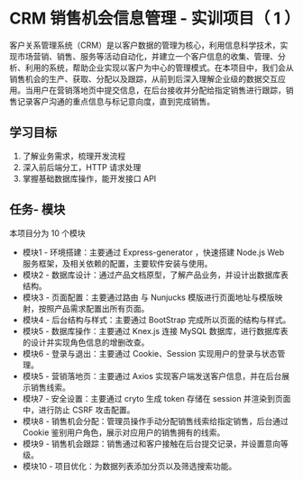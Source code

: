 # CRM 销售机会信息管理 - 实训项目（ 1 ）

客户关系管理系统（CRM）是以客户数据的管理为核心，利用信息科学技术，实现市场营销、销售、服务等活动自动化，并建立一个客户信息的收集、管理、分析、利用的系统，帮助企业实现以客户为中心的管理模式。在本项目中，我们会从销售机会的生产、获取、分配以及跟踪，从前到后深入理解企业级的数据交互应用。当用户在营销落地页中提交信息，在后台接收并分配给指定销售进行跟踪，销售记录客户沟通的重点信息与标记意向度，直到完成销售。

## 学习目标
1. 了解业务需求，梳理开发流程
2. 深入前后端分工，HTTP 请求处理
3. 掌握基础数据库操作，能开发接口 API

## 任务- 模块
本项目分为 10 个模块

- 模块1 - 环境搭建：主要通过 Express-generator ，快速搭建 Node.js Web 服务框架，及相关依赖的配置，主要软件安装与使用。
- 模块2 - 数据库设计：通过产品文档原型，了解产品业务，并设计出数据库表结构。
- 模块3 - 页面配置：主要通过路由 与 Nunjucks 模版进行页面地址与模版映射，按照产品需求配置出所有页面。
- 模块4 - 后台结构与样式：主要通过 BootStrap 完成所以页面的结构与样式。
- 模块5 - 数据库操作：主要通过 Knex.js 连接 MySQL 数据库，进行数据库表的设计并实现角色信息的增删改查。
- 模块6 - 登录与退出：主要通过 Cookie、Session 实现用户的登录与状态管理。
- 模块5 - 营销落地页：主要通过 Axios 实现客户端发送客户信息，并在后台展示销售线索。
- 模块7 - 安全设置：主要通过 cryto 生成 token 存储在 session 并渲染到页面中，进行防止 CSRF 攻击配置。
- 模块8 - 销售机会分配：管理员操作手动分配销售线索给指定销售，后台通过 Cookie 鉴别用户角色，展示对应用户的销售拥有的线索。
- 模块9 - 销售机会跟踪：销售通过和客户接触在后台提交记录，并设置意向等级。
- 模块10 - 项目优化：为数据列表添加分页以及筛选搜索功能。